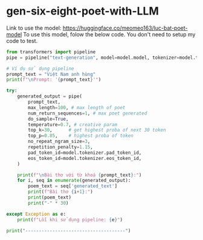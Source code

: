 # gen-six-eight-poet-with-LLM

Link to use the model: https://huggingface.co/meomeo163/luc-bat-poet-model
To use this model, folow the below code. You don't need to setup my code to test.
```Python
from transformers import pipeline
pipe = pipeline("text-generation", model=model.model, tokenizer=model.tokenizer, device=model.device)

# Ví dụ sử dụng pipeline
prompt_text = "Việt Nam anh hùng"
print(f"\nPrompt: '{prompt_text}'")

try:
    generated_output = pipe(
        prompt_text,
        max_length=100, # max length of poet
        num_return_sequences=1, # max poet generated
        do_sample=True,
        temperature=0.7, # creative param
        top_k=30,      # get highest proba of next 30 token
        top_p=0.85,    # highest proba of token
        no_repeat_ngram_size=3,
        repetition_penalty=1.15,
        pad_token_id=model.tokenizer.pad_token_id,
        eos_token_id=model.tokenizer.eos_token_id,
    )

    print(f"\nBài thơ với từ khoá {prompt_text}:")
    for i, seq in enumerate(generated_output):
        poem_text = seq['generated_text']
        print(f"Bài thơ {i+1}:")
        print(poem_text)
        print("-" * 30)

except Exception as e:
    print(f"Lỗi khi sử dụng pipeline: {e}")

print("-------------------------------------")
```
